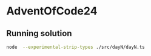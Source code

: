 # AdventOfCode24

## Running solution

```bash
node  --experimental-strip-types ./src/dayN/dayN.ts
```